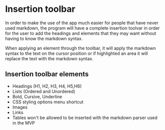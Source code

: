 # Insertion toolbar

In order to make the use of the app much easier for people that have never used markdown, the program will have a complete insertion toolvar in order for the user to add the headings and elements that they may want without having to know the markdown syntax.

When applying an element through the toolbar, it will apply the markdown syntax to the text on the cursor position or if highlighted an area it will replace the text with the markdown syntax.

## Insertion toolbar elements

+ Headings (H1, H2, H3, H4, H5,H6)
+ Lists (Ordered and Unordered)
+ Bold, Cursive, Underline
+ CSS styling options menu shortcut
+ Images
+ Links
+ Tables won't be allowed to be inserted with the markdown parser used in the MVP
